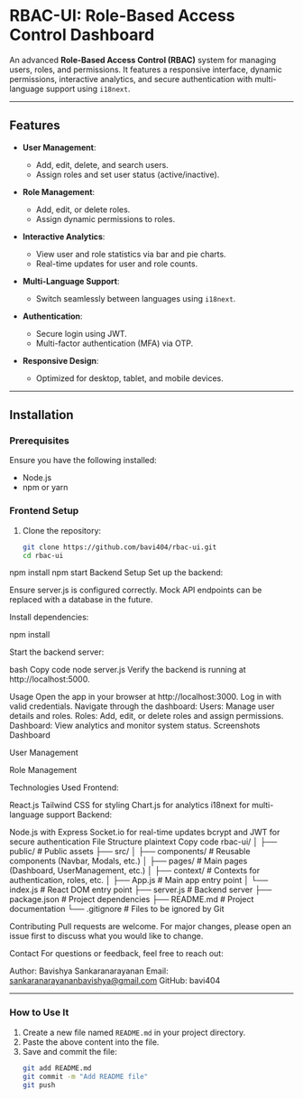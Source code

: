 # RBAC-UI: Role-Based Access Control Dashboard

An advanced **Role-Based Access Control (RBAC)** system for managing users, roles, and permissions. It features a responsive interface, dynamic permissions, interactive analytics, and secure authentication with multi-language support using `i18next`.

---

## Features

- **User Management**:
  - Add, edit, delete, and search users.
  - Assign roles and set user status (active/inactive).

- **Role Management**:
  - Add, edit, or delete roles.
  - Assign dynamic permissions to roles.

- **Interactive Analytics**:
  - View user and role statistics via bar and pie charts.
  - Real-time updates for user and role counts.

- **Multi-Language Support**:
  - Switch seamlessly between languages using `i18next`.

- **Authentication**:
  - Secure login using JWT.
  - Multi-factor authentication (MFA) via OTP.

- **Responsive Design**:
  - Optimized for desktop, tablet, and mobile devices.

---

## Installation

### Prerequisites

Ensure you have the following installed:
- Node.js
- npm or yarn

### Frontend Setup

1. Clone the repository:
   ```bash
   git clone https://github.com/bavi404/rbac-ui.git
   cd rbac-ui
npm install
npm start
Backend Setup
Set up the backend:

Ensure server.js is configured correctly.
Mock API endpoints can be replaced with a database in the future.

Install dependencies:

npm install

Start the backend server:

bash
Copy code
node server.js
Verify the backend is running at http://localhost:5000.

Usage
Open the app in your browser at http://localhost:3000.
Log in with valid credentials.
Navigate through the dashboard:
Users: Manage user details and roles.
Roles: Add, edit, or delete roles and assign permissions.
Dashboard: View analytics and monitor system status.
Screenshots
Dashboard

User Management

Role Management

Technologies Used
Frontend:

React.js
Tailwind CSS for styling
Chart.js for analytics
i18next for multi-language support
Backend:

Node.js with Express
Socket.io for real-time updates
bcrypt and JWT for secure authentication
File Structure
plaintext
Copy code
rbac-ui/
│
├── public/              # Public assets
├── src/
│   ├── components/      # Reusable components (Navbar, Modals, etc.)
│   ├── pages/           # Main pages (Dashboard, UserManagement, etc.)
│   ├── context/         # Contexts for authentication, roles, etc.
│   ├── App.js           # Main app entry point
│   └── index.js         # React DOM entry point
├── server.js            # Backend server
├── package.json         # Project dependencies
├── README.md            # Project documentation
└── .gitignore           # Files to be ignored by Git

Contributing
Pull requests are welcome. For major changes, please open an issue first to discuss what you would like to change.


Contact
For questions or feedback, feel free to reach out:

Author: Bavishya Sankaranarayanan
Email: sankaranarayananbavishya@gmail.com
GitHub: bavi404

---

### **How to Use It**
1. Create a new file named `README.md` in your project directory.
2. Paste the above content into the file.
3. Save and commit the file:
   ```bash
   git add README.md
   git commit -m "Add README file"
   git push
